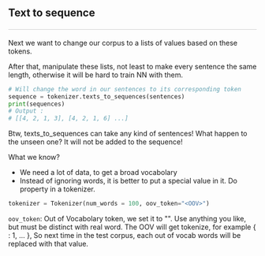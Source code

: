 <style>hr{opacity: 20%; height: 1px!important; margin-bottom:0px!important</style>

## Text to sequence <hr>
Next we want to change our corpus to a lists of values based on these tokens.

After that, manipulate these lists, not least to make every sentence the same length, otherwise it will be hard to train NN with them.

```python
# Will change the word in our sentences to its corresponding token
sequence = tokenizer.texts_to_sequences(sentences)
print(sequences)
# Output : 
# [[4, 2, 1, 3], [4, 2, 1, 6] ...]
```

Btw, texts_to_sequences can take any kind of sentences!
What happen to the unseen one? It will not be added to the sequence!

What we know?
- We need a lot of data, to get a broad vocabolary
- Instead of ignoring words, it is better to put a special value in it. Do property in a tokenizer.

```python
tokenizer = Tokenizer(num_words = 100, oov_token="<OOV>")
```
`oov_token`: Out of Vocabolary token, we set it to "<OOV>". Use anything you like, but must be distinct with real word.
The OOV will get tokenize, for example { <OOV> : 1, ... },
So next time in the test corpus, each out of vocab words will be replaced with that value.

